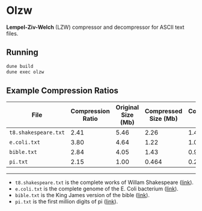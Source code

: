 # Olzw

**Lempel-Ziv-Welch** (LZW) compressor and decompressor for ASCII text files.

## Running

```bash
dune build
dune exec olzw
```

## Example Compression Ratios

File | Compression Ratio | Original Size (Mb) | Compressed Size (Mb) | Compression Time (s) | Decompression Time (s)
--- | --- | --- | --- | --- | ---
`t8.shakespeare.txt` | 2.41 | 5.46 | 2.26 | 1.46 | 0.524
`e.coli.txt` | 3.80 | 4.64 | 1.22 | 1.07 | 0.292
`bible.txt` | 2.84 | 4.05 | 1.43 | 0.982 | 0.344
`pi.txt` | 2.15 | 1.00 | 0.464 | 0.296 | 0.115

---

- `t8.shakespeare.txt` is the complete works of Willam Shakespeare ([link](https://ocw.mit.edu/ans7870/6/6.006/s08/lecturenotes/files/t8.shakespeare.txt)).
- `e.coli.txt` is the complete genome of the E. Coli bacterium ([link](https://corpus.canterbury.ac.nz/descriptions/#large)).
- `bible.txt` is the King James version of the bible ([link](https://corpus.canterbury.ac.nz/descriptions/#large)).
- `pi.txt` is the first million digits of pi ([link](https://corpus.canterbury.ac.nz/descriptions/#misc)).
